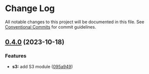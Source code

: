 # Change Log

All notable changes to this project will be documented in this file.
See [Conventional Commits](https://conventionalcommits.org) for commit guidelines.

## [0.4.0](https://github.com/aldra-consulting/infrastructure-modules/compare/s3@0.3.0...s3@0.4.0) (2023-10-18)


### Features

* **s3:** add S3 module ([095a949](https://github.com/aldra-consulting/infrastructure-modules/commit/095a949b68af6692364f50a0cf63ffc2530ec49b))
